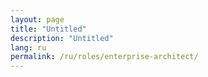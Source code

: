 ```yaml
---
layout: page
title: "Untitled"
description: "Untitled"
lang: ru
permalink: /ru/roles/enterprise-architect/
---
```


